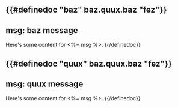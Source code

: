 {{#definedoc "baz" baz.quux.baz "fez"}}
---
msg: baz message
---
Here's some content for <%= msg %>.
{{/definedoc}}

{{#definedoc "quux" baz.quux.baz "fez"}}
---
msg: quux message
---
Here's some content for <%= msg %>.
{{/definedoc}}
